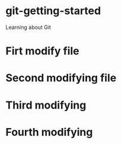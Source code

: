 # git-getting-started
Learning about Git

# Firt modify file

# Second modifying file

# Third modifying

# Fourth modifying
